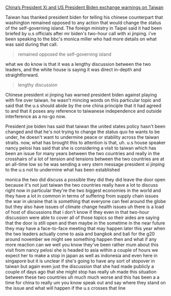 
[China’s President Xi and US President Biden exchange warnings on Taiwan ](https://www.youtube.com/watch?v=oFmyeDXt1F8)

Taiwan has thanked president biden for telling his chinese counterpart that washington remained opposed to any action that would change the status of the self-governing island. The foreign ministry in Taipei said it had been briefed by u.s officials after mr biden's two-hour call with xi jinping. i've been speaking to the bbc's monica miller who had more details on what was said during that call.
> remained opposed
> the self-governing island

what we do know is that it was a lengthy discussion between the two leaders, and the white house is saying it was direct in-depth and straightforward.
>lengthy discussion
>
Chinese president xi jinping has warned president biden against playing with fire over taiwan. he wasn't mincing words on this particular topic and said that the u.s should abide by the one china principle that it had agreed to and that it poses any reference to taiwanese independence and outside interference as a no-go now. 

President joe biden has said that taiwan the united states policy hasn't been changed and that he's not trying to change the status quo he wants to be under, he doesn't want to undermine peace or stability across the taiwan straits. now, what has brought this to attention is that, uh. u.s house speaker nancy pelosi has said that she is considering a visit to taiwan which has been an issue for many years between the two countries and really in the crosshairs of a lot of tension and tensions between the two countries are at an all-time low so he was sending a very stern message president xi jinping to the u.s not to undermine what has been established

monica the two did discuss a possible
they did they did leave the door open
because it's not just taiwan the two
countries really have a lot to discuss
right now in particular
they're the two biggest economies in the
world and they have a lot in common in
terms of suffering from supply chain
issues the war in ukraine that is
something that everyone can feel around
the globe but they also have issues of
climate change health issues uh there is
a load of host of discussions that i
don't know if they even in that two-hour
discussion were able to cover all of
those topics so their aides are saying
that the door is still open and then
maybe in the sometime in the near future
they may have a face-to-face meeting
that may happen later this year when the
two leaders actually come to asia and
bangkok and bali for the g20 around
november we might see something happen
then
and what if any more reaction can we
well you know
they've been rather mum about this visit
from nancy pelosi she is headed to asia
within a couple of hours we expect her
to make a stop in japan as well as
indonesia and even here in singapore but
it is unclear if she's going to have any
sort of stopover in taiwan
but again even just the discussion that
she had made publicly a couple of days
ago that she might stop has really uh
made this situation between these two
countries uh much much worse and this
has been a
a time for china to really um you know
speak out and say where they stand on
the issue and what will happen if the
u.s crosses that line
